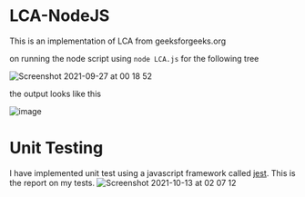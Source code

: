 # LCA-NodeJS

This is an implementation of LCA from geeksforgeeks.org

on running the node script using `node LCA.js` for the following tree

![Screenshot 2021-09-27 at 00 18 52](https://user-images.githubusercontent.com/91032767/134827647-2e9e93d9-b5ab-416a-9e87-322ddaf4d85f.png)

the output looks like this

![image](https://user-images.githubusercontent.com/91032767/134826882-d739c1ab-0825-418b-9e23-8eb58278691a.png)

# Unit Testing
I have implemented unit test using a javascript framework called [jest](https://jestjs.io/). This is the report on my tests.
![Screenshot 2021-10-13 at 02 07 12](https://user-images.githubusercontent.com/91032767/137049819-ace1282a-6214-4db4-8e1d-010e4e4d433d.png)

